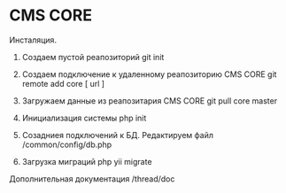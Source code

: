 CMS CORE
========

Инсталяция.

1. Создаем пустой реапозиторий
    git init

2. Создаем подключение к удаленному реапозиторию CMS CORE
    git remote add core [ url ]

3. Загружаем данные из реапозитария CMS CORE
    git pull core master

4. Инициализация системы
    php init

5. Созадниея подключений к БД. Редактируем файл
    /common/config/db.php

6. Загрузка миграций
    php yii migrate

Дополнительная документация
    /thread/doc

